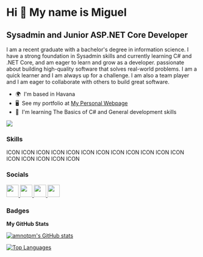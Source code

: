 Hi 👋 My name is Miguel
=======================

Sysadmin and Junior ASP.NET Core Developer
------------------------------------------

I am a recent graduate with a bachelor's degree in information science. I have a strong foundation in Sysadmin skills and currently learning C# and .NET Core, and am eager to learn and grow as a developer. passionate about building high-quality software that solves real-world problems. I am a quick learner and I am always up for a challenge. I am also a team player and I am eager to collaborate with others to build great software.

* 🌍  I'm based in Havana
* 🖥️  See my portfolio at [My Personal Webpage](http://amnotpm.github.io/)
* 🧠  I'm learning The Basics of C# and General development skills

<a href="https://www.x.com/MiguelLafaurie" target="_blank" rel="noreferrer"><img
src="https://img.shields.io/twitter/follow/MiguelLafaurie?logo=twitter&style=for-the-badge&color=6366f1&labelColor=ffffff"
/></a>

### Skills


<p align="left">
ICON ICON ICON ICON ICON ICON ICON ICON ICON ICON ICON ICON ICON ICON ICON ICON ICON
</p>


### Socials

<p align="left"> <a href="https://www.github.com/amnotpm" target="_blank" rel="noreferrer"> <picture> <source media="(prefers-color-scheme: dark)" srcset="https://raw.githubusercontent.com/danielcranney/readme-generator/main/public/icons/socials/github-dark.svg" /> <source media="(prefers-color-scheme: light)" srcset="https://raw.githubusercontent.com/danielcranney/readme-generator/main/public/icons/socials/github.svg" /> <img src="https://raw.githubusercontent.com/danielcranney/readme-generator/main/public/icons/socials/github.svg" width="32" height="32" /> </picture> </a> <a href="https://www.linkedin.com/in/amnotpm" target="_blank" rel="noreferrer"> <picture> <source media="(prefers-color-scheme: dark)" srcset="undefined" /> <source media="(prefers-color-scheme: light)" srcset="https://raw.githubusercontent.com/danielcranney/readme-generator/main/public/icons/socials/linkedin.svg" /> <img src="https://raw.githubusercontent.com/danielcranney/readme-generator/main/public/icons/socials/linkedin.svg" width="32" height="32" /> </picture> </a> <a href="https://amnotpm.github.io/rss.xml" target="_blank" rel="noreferrer"> <picture> <source media="(prefers-color-scheme: dark)" srcset="undefined" /> <source media="(prefers-color-scheme: light)" srcset="https://raw.githubusercontent.com/danielcranney/readme-generator/main/public/icons/socials/rss.svg" /> <img src="https://raw.githubusercontent.com/danielcranney/readme-generator/main/public/icons/socials/rss.svg" width="32" height="32" /> </picture> </a> <a href="https://www.x.com/MiguelLafaurie" target="_blank" rel="noreferrer"> <picture> <source media="(prefers-color-scheme: dark)" srcset="https://raw.githubusercontent.com/danielcranney/readme-generator/main/public/icons/socials/twitter-dark.svg" /> <source media="(prefers-color-scheme: light)" srcset="https://raw.githubusercontent.com/danielcranney/readme-generator/main/public/icons/socials/twitter.svg" /> <img src="https://raw.githubusercontent.com/danielcranney/readme-generator/main/public/icons/socials/twitter.svg" width="32" height="32" /> </picture> </a></p>

### Badges

<b>My GitHub Stats</b>

<a href="http://www.github.com/amnotpm"><img src="https://github-readme-stats.vercel.app/api?username=amnotpm&show_icons=true&hide=issues,&count_private=true&title_color=6366f1&text_color=0f172a&icon_color=6366f1&bg_color=ffffff&hide_border=true&show_icons=true" alt="amnotpm's GitHub stats" /></a>

<a href="https://github.com/amnotpm" align="left"><img src="https://github-readme-stats.vercel.app/api/top-langs/?username=amnotpm&langs_count=10&title_color=6366f1&text_color=0f172a&icon_color=6366f1&bg_color=ffffff&hide_border=true&locale=en&custom_title=Top%20%Languages" alt="Top Languages" /></a>
